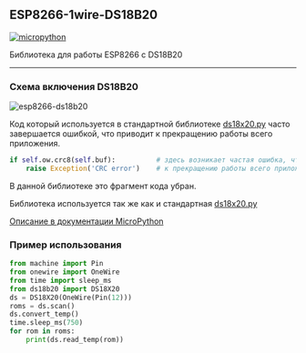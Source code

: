 ## ESP8266-1wire-DS18B20

[![micropython](https://user-images.githubusercontent.com/13176091/53680744-4dfcc080-3ce8-11e9-94e1-c7985181d6a5.png)](https://micropython.org/)

Библиотека для работы ESP8266 с DS18B20

***
### Схема включения DS18B20

![esp8266-ds18b20](https://user-images.githubusercontent.com/13176091/53965098-3747d680-40f9-11e9-83d7-e3fb61a46e9d.png)

Код который используется в стандартной библиотеке [ds18x20.py](https://github.com/micropython/micropython/blob/master/drivers/onewire/ds18x20.py) часто завершается ошибкой, что приводит к прекращению работы всего приложения.
```python
if self.ow.crc8(self.buf):          # здесь возникает частая ошибка, что приводит 
    raise Exception('CRC error')    # к прекращению работы всего приложения
```

В данной библиотеке это фрагмент кода убран.

Библиотека используется так же как и стандартная [ds18x20.py](https://github.com/micropython/micropython/blob/master/drivers/onewire/ds18x20.py)

[Описание в документации MicroPython](https://docs.micropython.org/en/latest/esp8266/quickref.html#onewire-driver)

### Пример использования
```python
from machine import Pin
from onewire import OneWire
from time import sleep_ms
from ds18b20 import DS18X20
ds = DS18X20(OneWire(Pin(12)))
roms = ds.scan()
ds.convert_temp()
time.sleep_ms(750)
for rom in roms:
    print(ds.read_temp(rom))
```












